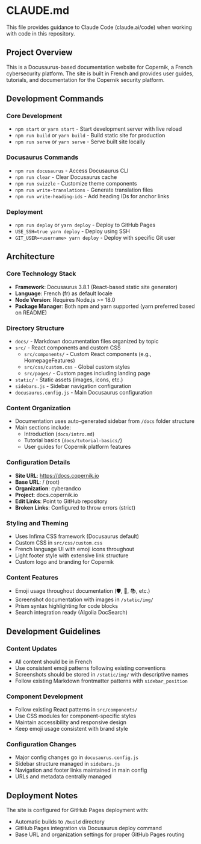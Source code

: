 # CLAUDE.md

This file provides guidance to Claude Code (claude.ai/code) when working with code in this repository.

## Project Overview

This is a Docusaurus-based documentation website for Copernik, a French cybersecurity platform. The site is built in French and provides user guides, tutorials, and documentation for the Copernik security platform.

## Development Commands

### Core Development
- `npm start` or `yarn start` - Start development server with live reload
- `npm run build` or `yarn build` - Build static site for production
- `npm run serve` or `yarn serve` - Serve built site locally

### Docusaurus Commands
- `npm run docusaurus` - Access Docusaurus CLI
- `npm run clear` - Clear Docusaurus cache
- `npm run swizzle` - Customize theme components
- `npm run write-translations` - Generate translation files
- `npm run write-heading-ids` - Add heading IDs for anchor links

### Deployment
- `npm run deploy` or `yarn deploy` - Deploy to GitHub Pages
- `USE_SSH=true yarn deploy` - Deploy using SSH
- `GIT_USER=<username> yarn deploy` - Deploy with specific Git user

## Architecture

### Core Technology Stack
- **Framework**: Docusaurus 3.8.1 (React-based static site generator)
- **Language**: French (fr) as default locale
- **Node Version**: Requires Node.js >= 18.0
- **Package Manager**: Both npm and yarn supported (yarn preferred based on README)

### Directory Structure
- `docs/` - Markdown documentation files organized by topic
- `src/` - React components and custom CSS
  - `src/components/` - Custom React components (e.g., HomepageFeatures)
  - `src/css/custom.css` - Global custom styles
  - `src/pages/` - Custom pages including landing page
- `static/` - Static assets (images, icons, etc.)
- `sidebars.js` - Sidebar navigation configuration
- `docusaurus.config.js` - Main Docusaurus configuration

### Content Organization
- Documentation uses auto-generated sidebar from `/docs` folder structure
- Main sections include:
  - Introduction (`docs/intro.md`)
  - Tutorial basics (`docs/tutorial-basics/`)
  - User guides for Copernik platform features

### Configuration Details
- **Site URL**: https://docs.copernik.io
- **Base URL**: / (root)
- **Organization**: cyberandco
- **Project**: docs.copernik.io
- **Edit Links**: Point to GitHub repository
- **Broken Links**: Configured to throw errors (strict)

### Styling and Theming
- Uses Infima CSS framework (Docusaurus default)
- Custom CSS in `src/css/custom.css`
- French language UI with emoji icons throughout
- Light footer style with extensive link structure
- Custom logo and branding for Copernik

### Content Features
- Emoji usage throughout documentation (🛡️, 🚀, 📚, etc.)
- Screenshot documentation with images in `/static/img/`
- Prism syntax highlighting for code blocks
- Search integration ready (Algolia DocSearch)

## Development Guidelines

### Content Updates
- All content should be in French
- Use consistent emoji patterns following existing conventions
- Screenshots should be stored in `/static/img/` with descriptive names
- Follow existing Markdown frontmatter patterns with `sidebar_position`

### Component Development
- Follow existing React patterns in `src/components/`
- Use CSS modules for component-specific styles
- Maintain accessibility and responsive design
- Keep emoji usage consistent with brand style

### Configuration Changes
- Major config changes go in `docusaurus.config.js`
- Sidebar structure managed in `sidebars.js`
- Navigation and footer links maintained in main config
- URLs and metadata centrally managed

## Deployment Notes

The site is configured for GitHub Pages deployment with:
- Automatic builds to `/build` directory
- GitHub Pages integration via Docusaurus deploy command
- Base URL and organization settings for proper GitHub Pages routing
